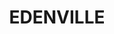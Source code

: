---
lastmod: '2025-04-06T06:05:20+00:00'
latitude: -28.499375
layout: suburb
longitude: 152.88504
postcode: '2474'
state: NSW
title: EDENVILLE
url: /nsw/edenville/
---